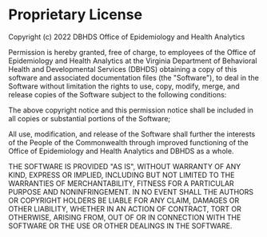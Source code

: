 # Proprietary License

Copyright (c) 2022 DBHDS Office of Epidemiology and Health Analytics

Permission is hereby granted, free of charge, to employees of the 
Office of Epidemiology and Health Analytics at the Virginia Department of Behavioral Health and 
Developmental Services (DBHDS) obtaining a copy of this software and associated 
documentation files (the "Software"), to deal in the Software without 
limitation the rights to use, copy, modify, merge, and release copies of the 
Software subject to the following conditions:

The above copyright notice and this permission notice shall be included in all
copies or substantial portions of the Software;

All use, modification, and release of the Software shall further the interests
of the People of the Commonwealth through improved functioning of the 
Office of Epidemiology and Health Analytics and DBHDS as a whole.

THE SOFTWARE IS PROVIDED "AS IS", WITHOUT WARRANTY OF ANY KIND, EXPRESS OR
IMPLIED, INCLUDING BUT NOT LIMITED TO THE WARRANTIES OF MERCHANTABILITY,
FITNESS FOR A PARTICULAR PURPOSE AND NONINFRINGEMENT. IN NO EVENT SHALL THE
AUTHORS OR COPYRIGHT HOLDERS BE LIABLE FOR ANY CLAIM, DAMAGES OR OTHER
LIABILITY, WHETHER IN AN ACTION OF CONTRACT, TORT OR OTHERWISE, ARISING FROM,
OUT OF OR IN CONNECTION WITH THE SOFTWARE OR THE USE OR OTHER DEALINGS IN THE
SOFTWARE.
